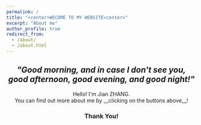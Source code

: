 ```yaml
---
permalink: /
title: "<center>WECOME TO MY WEBSITE<center>"
excerpt: "About me"
author_profile: true
redirect_from:
  - /about/
  - /about.html
---
```






## <center>*"Good morning, and in case I don't see you, good afternoon, good evening, and good night!"*</center> ##               


<center>Hello! I'm Jian ZHANG.</center>      
<center>You can find out more about me by __clicking on the buttons above__!</center>            





### <center>Thank You!</center> ###
